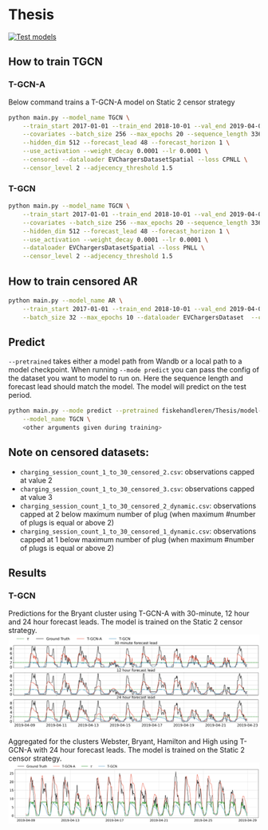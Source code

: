 # Thesis

[![Test models](https://github.com/Fiskehandleren/Thesis/actions/workflows/models.yml/badge.svg)](https://github.com/Fiskehandleren/Thesis/actions/workflows/models.yml)

## How to train TGCN

### T-GCN-A

Below command trains a T-GCN-A model on Static 2 censor strategy

```bash
python main.py --model_name TGCN \
    --train_start 2017-01-01 --train_end 2018-10-01 --val_end 2019-04-01 --test_end 2019-07-01 \
    --covariates --batch_size 256 --max_epochs 20 --sequence_length 336 \
    --hidden_dim 512 --forecast_lead 48 --forecast_horizon 1 \
    --use_activation --weight_decay 0.0001 --lr 0.0001 \
    --censored --dataloader EVChargersDatasetSpatial --loss CPNLL \
    --censor_level 2 --adjecency_threshold 1.5
```

### T-GCN

```bash
python main.py --model_name TGCN \
    --train_start 2017-01-01 --train_end 2018-10-01 --val_end 2019-04-01 --test_end 2019-07-01 \
    --covariates --batch_size 256 --max_epochs 20 --sequence_length 336 \
    --hidden_dim 512 --forecast_lead 48 --forecast_horizon 1 \
    --use_activation --weight_decay 0.0001 --lr 0.0001 \
    --dataloader EVChargersDatasetSpatial --loss PNLL \
    --censor_level 2 --adjecency_threshold 1.5
```

## How to train censored AR

```bash
python main.py --model_name AR \
    --train_start 2017-01-01 --train_end 2018-10-01 --val_end 2019-04-01 --test_end 2019-07-01 \
    --batch_size 32 --max_epochs 10 --dataloader EVChargersDataset  --censored --loss CPNLL --cluster WEBSTER
```

## Predict

`--pretrained` takes either a model path from Wandb or a local path to a model checkpoint. When running `--mode predict` you can pass the config of the dataset you want to model to run on. Here the sequence length and forecast lead should match the model. The model will predict on the test period.

```bash
python main.py --mode predict --pretrained fiskehandleren/Thesis/model-232ybnqc:v1 \
    --model_name TGCN \
    <other arguments given during training>
```

## Note on censored datasets:

- `charging_session_count_1_to_30_censored_2.csv`: observations capped at value 2
- `charging_session_count_1_to_30_censored_3.csv`: observations capped at value 3
- `charging_session_count_1_to_30_censored_2_dynamic.csv`: observations capped at 2 below maximum number of plug (when maximum #number of plugs is equal or above 2)
- `charging_session_count_1_to_30_censored_1_dynamic.csv`: observations capped at 1 below maximum number of plug (when maximum #number of plugs is equal or above 2)

## Results

### T-GCN

Predictions for the Bryant cluster using T-GCN-A with 30-minute, 12 hour and 24 hour forecast leads. The model is trained on the Static 2 censor strategy.
![T-GCN-A](Figures/aware_vs_unaware_forecast_leads_BRYANT_1_24_48.png)

Aggregated for the clusters Webster, Bryant, Hamilton and High using T-GCN-A with 24 hour forecast leads. The model is trained on the Static 2 censor strategy.
![boi](Figures/total_webster_bryant_hamilton_high.png)

